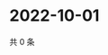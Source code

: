 # 2022-10-01

共 0 条

<!-- BEGIN WEIBO -->
<!-- 最后更新时间 Sat Oct 01 2022 06:20:43 GMT+0800 (China Standard Time) -->

<!-- END WEIBO -->
